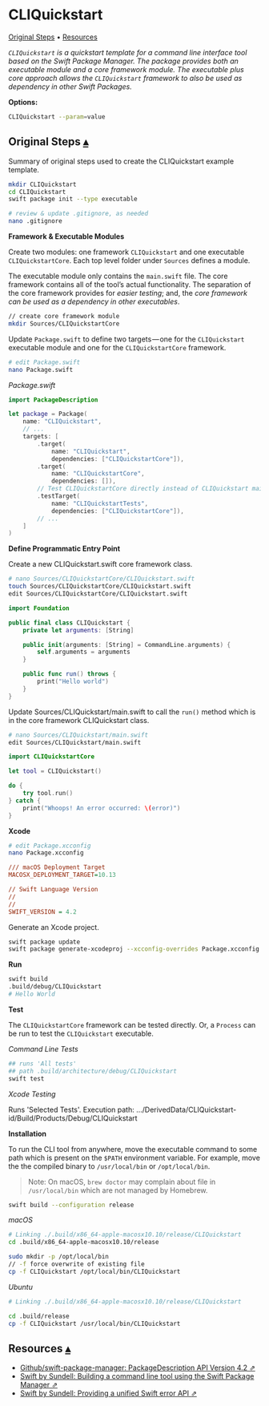 # CLIQuickstart

<a id="toc"></a>
[Original Steps](#linkOriginalSteps) • 
[Resources](#linkResources) 

_`CLIQuickstart` is a quickstart template for a command line interface tool based on the Swift Package Manager.  The package provides both an executable module and a core framework module.  The executable plus core approach allows the `CLIQuickstart` framework to also be used as dependency in other Swift Packages._

**Options:**

```sh
CLIQuickstart --param=value

```

## Original Steps <a id="linkOriginalSteps"></a>[▴](#toc)

Summary of original steps used to create the CLIQuickstart example template.

``` sh
mkdir CLIQuickstart
cd CLIQuickstart
swift package init --type executable

# review & update .gitignore, as needed
nano .gitignore
```

**Framework & Executable Modules**

Create two modules: one framework `CLIQuickstart` and one executable `CLIQuickstartCore`. Each top level folder under `Sources` defines a module.

The executable module only contains the `main.swift` file. The core framework contains all of the tool’s actual functionality.  The separation of the core framework provides for *easier testing*; and, the *core framework can be used as a dependency in other executables*.

``` sh
// create core framework module
mkdir Sources/CLIQuickstartCore
```

Update `Package.swift` to define two targets — one for the `CLIQuickstart` executable module and one for the `CLIQuickstartCore` framework.

``` sh
# edit Package.swift
nano Package.swift
```

_Package.swift_

``` swift
import PackageDescription

let package = Package(
    name: "CLIQuickstart",
    // ...
    targets: [
        .target(
            name: "CLIQuickstart",
            dependencies: ["CLIQuickstartCore"]),
        .target(
            name: "CLIQuickstartCore",
            dependencies: []),
        // Test CLIQuickstartCore directly instead of CLIQuickstart main.swift
        .testTarget(
            name: "CLIQuickstartTests",
            dependencies: ["CLIQuickstartCore"]),
        // ...
    ]
)
```

**Define Programmatic Entry Point**

Create a new CLIQuickstart.swift core framework class.

``` sh
# nano Sources/CLIQuickstartCore/CLIQuickstart.swift
touch Sources/CLIQuickstartCore/CLIQuickstart.swift
edit Sources/CLIQuickstartCore/CLIQuickstart.swift 
```

``` swift
import Foundation

public final class CLIQuickstart {
    private let arguments: [String]

    public init(arguments: [String] = CommandLine.arguments) { 
        self.arguments = arguments
    }

    public func run() throws {
        print("Hello world")
    }
}
```

Update Sources/CLIQuickstart/main.swift to call the `run()` method which is in the core framework CLIQuickstart class.

``` sh
# nano Sources/CLIQuickstart/main.swift
edit Sources/CLIQuickstart/main.swift
```


``` swift
import CLIQuickstartCore

let tool = CLIQuickstart()

do {
    try tool.run()
} catch {
    print("Whoops! An error occurred: \(error)")
}
```

**Xcode**

``` sh
# edit Package.xcconfig 
nano Package.xcconfig
```

``` ini
/// macOS Deployment Target
MACOSX_DEPLOYMENT_TARGET=10.13

// Swift Language Version
// 
// 
SWIFT_VERSION = 4.2
```

Generate an Xcode project.

``` sh
swift package update
swift package generate-xcodeproj --xcconfig-overrides Package.xcconfig
```

**Run**

``` sh
swift build
.build/debug/CLIQuickstart
# Hello World
```

**Test**

The `CLIQuickstartCore` framework can be tested directly. Or, a `Process` can be run to test the `CLIQuickstart` executable.

_Command Line Tests_


``` sh
## runs 'All tests'
## path .build/architecture/debug/CLIQuickstart
swift test
```

_Xcode Testing_

Runs 'Selected Tests'. Execution path: .../DerivedData/CLIQuickstart-id/Build/Products/Debug/CLIQuickstart

**Installation**

To run the CLI tool from anywhere, move the executable command to some path which is present on the `$PATH` environment variable. For example, move the the compiled binary to `/usr/local/bin` or `/opt/local/bin`.

> Note: On macOS, `brew doctor` may complain about file in `/usr/local/bin` which are not managed by Homebrew. 

``` sh
swift build --configuration release
```

_macOS_

``` sh
# Linking ./.build/x86_64-apple-macosx10.10/release/CLIQuickstart
cd .build/x86_64-apple-macosx10.10/release

sudo mkdir -p /opt/local/bin
// -f force overwrite of existing file
cp -f CLIQuickstart /opt/local/bin/CLIQuickstart
```

_Ubuntu_

``` sh
# Linking ./.build/x86_64-apple-macosx10.10/release/CLIQuickstart

cd .build/release
cp -f CLIQuickstart /usr/local/bin/CLIQuickstart
```

## Resources <a id="linkResources"></a>[▴](#toc)

* [Github/swift-package-manager: PackageDescription API Version 4.2 ⇗](https://github.com/apple/swift-package-manager/blob/master/Documentation/PackageDescriptionV4_2.md)
* [Swift by Sundell: Building a command line tool using the Swift Package Manager ⇗](https://www.swiftbysundell.com/posts/building-a-command-line-tool-using-the-swift-package-manager)
* [Swift by Sundell: Providing a unified Swift error API ⇗](https://www.swiftbysundell.com/posts/providing-a-unified-swift-error-api)
